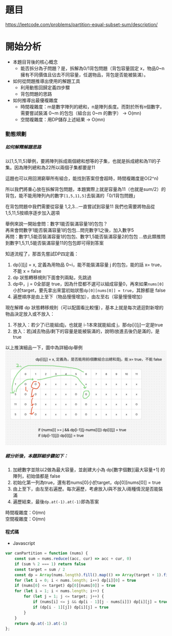 # 題目
https://leetcode.com/problems/partition-equal-subset-sum/description/

# 開始分析
- 本題目背後的核心概念
  - 能否拆分為子問題？是，拆解為0/1背包問題（背包容量固定 x，物品0~n擁有不同價值且佔去不同容量，任選物品，背包是否能被裝滿）。
- 如何從問題推導出使用的解題工具
  - 利用動態回歸定義四步驟
  - 背包問題的思路
- 如何推導出最優複雜度
  - 時間複雜度：m是數字陣列的總和，n是陣列長度。而對於所有n個數字，需要嘗試裝滿 0~m 的包包（組合出 0~m 的數字） -> O(mn)
  - 空間複雜度：用DP儲存上述結果 -> O(mn)

### 動態規劃

##### 如何解釋解題思路
以[1,5,11,5]舉例，要將陣列拆成兩個總和想等的子集，也就是拆成總和為11的子集。因為陣列總和為22所以兩個子集都要是11

這題也可以用回溯窮舉所有組合，能找到答案但會超時，時間複雜度是O(2^n)

所以我們將重心放在拆解背包問題，本題實際上就是容量為11（也就是sum/2）的背包，能不能用陣列內的數字`[1,5,11,5]`去裝滿的「0/1背包問題」

在背包問題中我們需要從容量 1,2,3...一直嘗試到容量11
我們也需要將物品從1,5,11,5按順序逐步加入選項

舉例來說一開始會問：數字1能否裝滿容量1的包包？  
再來會問數字1能否裝滿容量1的包包...問完數字1之後，加入數字5  
再問：數字1,5能否裝滿容量1的包包、數字1,5能否裝滿容量2的包包
...依此類推問到數字1,5,11,5能否裝滿容量11的包包即可得到答案


知道流程了，那首先嘗試DP四定義：
1. dp[i][j] = x, 定義為用物品 0~i，能不能裝滿容量 j 的包包，能的話 x= true，不能 x = false
2. dp 狀態轉移規則下面會列兩點，先跳過
3. dp中，j = 0全部是 true，因為什麼都不選可以組成容量0，再來如果`nums[0]`小於target，要先拿出來當初始狀態`dp[0][nums[0]] = true`，其餘都是 false
4. 遍歷順序是由上至下（物品慢慢增加），由左至右（容量慢慢增加）

現在解釋 dp 狀態轉移規則（可以配圖看比較懂），基本上就是每次遞迴對新增的物品決定放入或不放入：
1. 不放入：若少了i已能組成j，也就是 i-1本來就能組成 j，那dp[i][j]一定是true
2. 放入：若j減去物品i剩下的容量是能被裝滿的，說明i放進去後仍是滿的，是true

以上推演細品一下，圖中為詳細dp舉例
![](./416-1.png)
##### 經分析後，本題詳細步驟如下：
1. 加總數字並除以2做為最大容量，並創建大小為 dp[數字個數][最大容量+1] 的陣列，初始值都是 false
2. 初始化第一列為true，還有若nums[0]小於target，dp[0][nums[0]] = true
3. 由上至下，由左至右遍歷。每次遍歷，考慮放入i與不放入i兩種情況是否能裝滿
4. 遍歷結束，最後`dp.at(-1).at(-1)`即為答案


時間複雜度：O(mn)  
空間複雜度：O(mn)

#### 程式碼
- Javascript
```js
var canPartition = function (nums) {
    const sum = nums.reduce((acc, cur) => acc + cur, 0)
    if (sum % 2 === 1) return false
    const target = sum / 2
    const dp = Array(nums.length).fill().map(() => Array(target + 1).fill(false))
    for (let i = 0; i < nums.length; i++) dp[i][0] = true
    if (nums[0] <= target) dp[0][nums[0]] = true
    for (let i = 1; i < nums.length; i++) {
        for (let j = 1; j <= target; j++) {
            if (nums[i] <= j && dp[i - 1][j - nums[i]]) dp[i][j] = true
            if (dp[i - 1][j]) dp[i][j] = true
        }
    }
    return dp.at(-1).at(-1)
};
```
